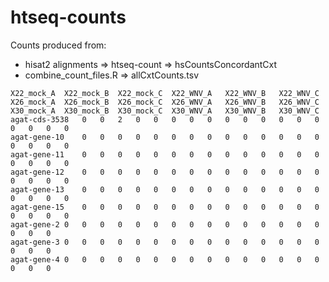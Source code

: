 # htseq-counts

Counts produced from:
* hisat2 alignments => htseq-count => hsCountsConcordantCxt
* combine\_count\_files.R => allCxtCounts.tsv
```
X22_mock_A	X22_mock_B	X22_mock_C	X22_WNV_A	X22_WNV_B	X22_WNV_C	X26_mock_A	X26_mock_B	X26_mock_C	X26_WNV_A	X26_WNV_B	X26_WNV_C	X30_mock_A	X30_mock_B	X30_mock_C	X30_WNV_A	X30_WNV_B	X30_WNV_C
agat-cds-3538	0	0	2	0	0	0	0	0	0	0	0	0	0	0	0	0	0	0
agat-gene-10	0	0	0	0	0	0	0	0	0	0	0	0	0	0	0	0	0	0
agat-gene-11	0	0	0	0	0	0	0	0	0	0	0	0	0	0	0	0	0	0
agat-gene-12	0	0	0	0	0	0	0	0	0	0	0	0	0	0	0	0	0	0
agat-gene-13	0	0	0	0	0	0	0	0	0	0	0	0	0	0	0	0	0	0
agat-gene-15	0	0	0	0	0	0	0	0	0	0	0	0	0	0	0	0	0	0
agat-gene-2	0	0	0	0	0	0	0	0	0	0	0	0	0	0	0	0	0	0
agat-gene-3	0	0	0	0	0	0	0	0	0	0	0	0	0	0	0	0	0	0
agat-gene-4	0	0	0	0	0	0	0	0	0	0	0	0	0	0	0	0	0	0
```
